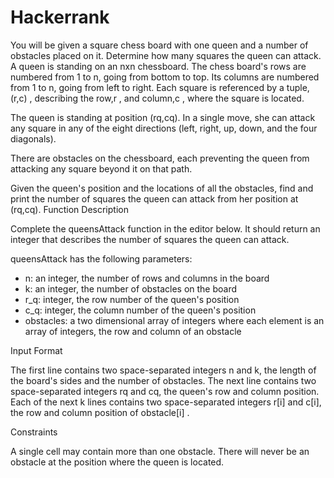# Hackerrank

You will be given a square chess board with one queen and a number of obstacles placed on it. Determine how many squares the queen can attack.
A queen is standing on an nxn chessboard. The chess board's rows are numbered from 1 to n, going from bottom to top. Its columns are numbered from 1 to n, going from left to right. Each square is referenced by a tuple, (r,c) , describing the row,r , and column,c , where the square is located.

The queen is standing at position (rq,cq). In a single move, she can attack any square in any of the eight directions (left, right, up, down, and the four diagonals). 

There are obstacles on the chessboard, each preventing the queen from attacking any square beyond it on that path. 

Given the queen's position and the locations of all the obstacles, find and print the number of squares the queen can attack from her position at (rq,cq). 
Function Description

Complete the queensAttack function in the editor below. It should return an integer that describes the number of squares the queen can attack.

queensAttack has the following parameters:
- n: an integer, the number of rows and columns in the board
- k: an integer, the number of obstacles on the board
- r_q: integer, the row number of the queen's position
- c_q: integer, the column number of the queen's position
- obstacles: a two dimensional array of integers where each element is an array of  integers, the row and column of an obstacle

Input Format

The first line contains two space-separated integers n and k, the length of the board's sides and the number of obstacles.
The next line contains two space-separated integers rq and cq, the queen's row and column position.
Each of the next k lines contains two space-separated integers r[i] and c[i], the row and column position of obstacle[i] .

Constraints

A single cell may contain more than one obstacle.
There will never be an obstacle at the position where the queen is located.


